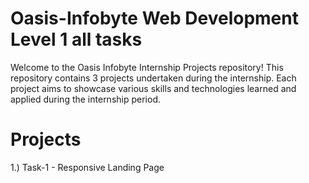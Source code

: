 # Oasis-Infobyte Web Development Level 1 all tasks
Welcome to the Oasis Infobyte Internship Projects repository! This repository contains 3 projects undertaken during the internship. Each project aims to showcase various skills and technologies learned and applied during the internship period.
# Projects
1.) Task-1 - Responsive Landing Page


